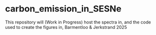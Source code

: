 # carbon_emission_in_SESNe
This repository will (Work in Progress) host the spectra in, and the code used to create the figures in, Barmentloo &amp; Jerkstrand 2025
